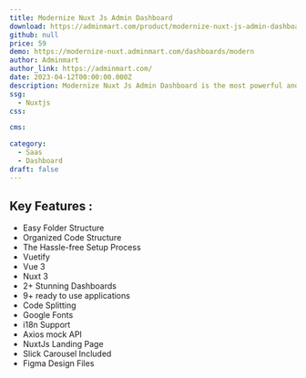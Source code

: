 ```yaml
---
title: Modernize Nuxt Js Admin Dashboard
download: https://adminmart.com/product/modernize-nuxt-js-admin-dashboard/
github: null
price: 59
demo: https://modernize-nuxt.adminmart.com/dashboards/modern
author: Adminmart
author_link: https://adminmart.com/
date: 2023-04-12T00:00:00.000Z
description: Modernize Nuxt Js Admin Dashboard is the most powerful and developer-friendly admin dashboard template based on Nuxt.js Framework.
ssg:
  - Nuxtjs
css:

cms:

category:
  - Saas
  - Dashboard
draft: false
---
```


## Key Features :

- Easy Folder Structure
- Organized Code Structure
- The Hassle-free Setup Process
- Vuetify
- Vue 3
- Nuxt 3
- 2+ Stunning Dashboards
- 9+ ready to use applications
- Code Splitting
- Google Fonts
- i18n Support
- Axios mock API
- NuxtJs Landing Page
- Slick Carousel Included
- Figma Design Files
